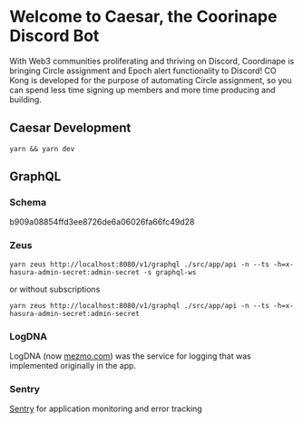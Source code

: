 # Welcome to Caesar, the Coorinape Discord Bot  

With Web3 communities proliferating and thriving on Discord, Coordinape is
bringing Circle assignment and Epoch alert functionality to Discord! CO Kong
is developed for the purpose of automating Circle assignment, so you can 
spend less time signing up members and more time producing and building.  

## Caesar Development

```
yarn && yarn dev
```

## GraphQL

### Schema

b909a08854ffd3ee8726de6a06026fa66fc49d28

### Zeus

`yarn zeus http://localhost:8080/v1/graphql ./src/app/api -n --ts -h=x-hasura-admin-secret:admin-secret -s graphql-ws`

or without subscriptions

`yarn zeus http://localhost:8080/v1/graphql ./src/app/api -n --ts -h=x-hasura-admin-secret:admin-secret`

### LogDNA

LogDNA (now [mezmo.com](https://www.mezmo.com/)) was the service for logging that was implemented originally in the app.

### Sentry

[Sentry](https://sentry.io/) for application monitoring and error tracking
